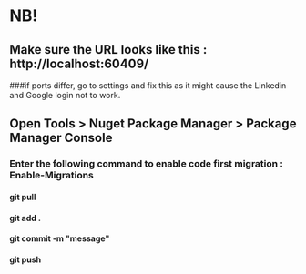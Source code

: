 # NB!
## Make sure the URL looks like this : http://localhost:60409/
###if ports differ, go to settings and fix this as it might cause the Linkedin and Google login not to work.
## Open Tools > Nuget Package Manager > Package Manager Console
### Enter the following command to enable code first migration : Enable-Migrations

#### git pull
#### git add .
#### git commit -m "message"
#### git push


